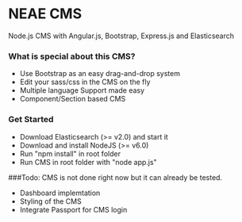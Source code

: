 # NEAE CMS
Node.js CMS with Angular.js, Bootstrap, Express.js and Elasticsearch

### What is special about this CMS?
- Use Bootstrap as an easy drag-and-drop system
- Edit your sass/css in the CMS on the fly
- Multiple language Support made easy
- Component/Section based CMS

### Get Started
- Download Elasticsearch (>= v2.0) and start it
- Download and install NodeJS (>= v6.0)
- Run "npm install" in root folder
- Run CMS in root folder with "node app.js"


###Todo:
CMS is not done right now but it can already be tested. 

- Dashboard implemtation
- Styling of the CMS
- Integrate Passport for CMS login

